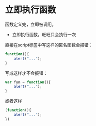 ﻿# 立即执行函数
函数定义完，立即被调用。
 - 立即执行函数，旺旺只会执行一次

直接在script标签中写这样的匿名函数会报错：
```javascript
function(){
	alert("...");
}
```
写成这样才不会报错：
```javascript
var fun = function(){
	alert("...");
}
```
或者这样
```javascript
(function(){
	alert("...");
})
```
